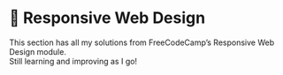 # 📱 Responsive Web Design
This section has all my solutions from FreeCodeCamp’s Responsive Web Design module.  
Still learning and improving as I go!
